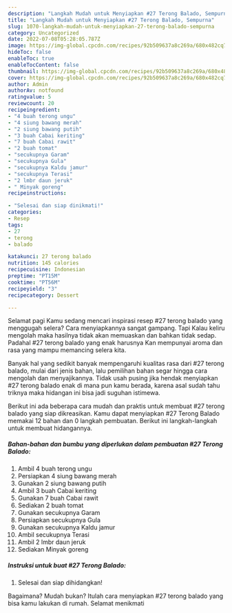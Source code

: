 ```yaml
---
description: "Langkah Mudah untuk Menyiapkan #27 Terong Balado, Sempurna"
title: "Langkah Mudah untuk Menyiapkan #27 Terong Balado, Sempurna"
slug: 1070-langkah-mudah-untuk-menyiapkan-27-terong-balado-sempurna
category: Uncategorized
date: 2022-07-08T05:28:05.787Z
image: https://img-global.cpcdn.com/recipes/92b509637a8c269a/680x482cq70/27-terong-balado-foto-resep-utama.jpg
hideToc: false
enableToc: true
enableTocContent: false
thumbnail: https://img-global.cpcdn.com/recipes/92b509637a8c269a/680x482cq70/27-terong-balado-foto-resep-utama.jpg
cover: https://img-global.cpcdn.com/recipes/92b509637a8c269a/680x482cq70/27-terong-balado-foto-resep-utama.jpg
author: Admin
authorAv: notfound
ratingvalue: 5
reviewcount: 20
recipeingredient:
- "4 buah terong ungu"
- "4 siung bawang merah"
- "2 siung bawang putih"
- "3 buah Cabai keriting"
- "7 buah Cabai rawit"
- "2 buah tomat"
- "secukupnya Garam"
- "secukupnya Gula"
- "secukupnya Kaldu jamur"
- "secukupnya Terasi"
- "2 lmbr daun jeruk"
- " Minyak goreng"
recipeinstructions:

- "Selesai dan siap dinikmati!"
categories:
- Resep
tags:
- 27
- terong
- balado

katakunci: 27 terong balado 
nutrition: 145 calories
recipecuisine: Indonesian
preptime: "PT15M"
cooktime: "PT56M"
recipeyield: "3"
recipecategory: Dessert

---
```



Selamat pagi Kamu sedang mencari inspirasi resep #27 terong balado yang menggugah selera? Cara menyiapkannya sangat gampang. Tapi Kalau keliru mengolah maka hasilnya tidak akan memuaskan dan bahkan tidak sedap. Padahal #27 terong balado yang enak harusnya Kan mempunyai aroma dan rasa yang mampu memancing selera kita.




Banyak hal yang sedikit banyak mempengaruhi kualitas rasa dari #27 terong balado, mulai dari jenis bahan, lalu pemilihan bahan segar hingga cara mengolah dan menyajikannya. Tidak usah pusing jika hendak menyiapkan #27 terong balado enak di mana pun kamu berada, karena asal sudah tahu triknya maka hidangan ini bisa jadi suguhan istimewa.


Berikut ini ada beberapa cara mudah dan praktis untuk membuat #27 terong balado yang siap dikreasikan. Kamu dapat menyiapkan #27 Terong Balado memakai 12 bahan dan 0 langkah pembuatan. Berikut ini langkah-langkah untuk membuat hidangannya.

<!--inarticleads1-->

##### Bahan-bahan dan bumbu yang diperlukan dalam pembuatan #27 Terong Balado:

1. Ambil 4 buah terong ungu
1. Persiapkan 4 siung bawang merah
1. Gunakan 2 siung bawang putih
1. Ambil 3 buah Cabai keriting
1. Gunakan 7 buah Cabai rawit
1. Sediakan 2 buah tomat
1. Gunakan secukupnya Garam
1. Persiapkan secukupnya Gula
1. Gunakan secukupnya Kaldu jamur
1. Ambil secukupnya Terasi
1. Ambil 2 lmbr daun jeruk
1. Sediakan  Minyak goreng




<!--inarticleads2-->

##### Instruksi untuk buat #27 Terong Balado:


1. Selesai dan siap dihidangkan!



Bagaimana? Mudah bukan? Itulah cara menyiapkan #27 terong balado yang bisa kamu lakukan di rumah. Selamat menikmati
